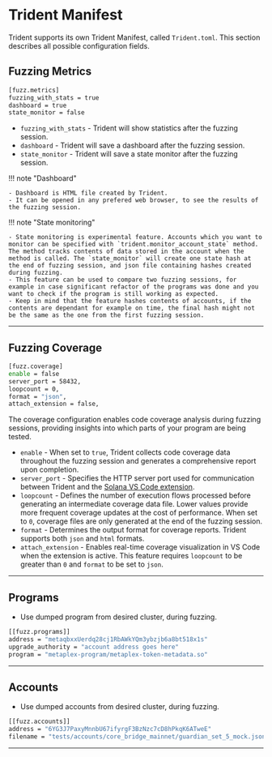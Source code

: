 # Trident Manifest

Trident supports its own Trident Manifest, called `Trident.toml`. This section describes all possible configuration fields.

## Fuzzing Metrics

```bash
[fuzz.metrics]
fuzzing_with_stats = true
dashboard = true
state_monitor = false
```


- `fuzzing_with_stats` - Trident will show statistics after the fuzzing session.
- `dashboard` - Trident will save a dashboard after the fuzzing session.
- `state_monitor` - Trident will save a state monitor after the fuzzing session.


!!! note "Dashboard"

    - Dashboard is HTML file created by Trident.
    - It can be opened in any prefered web browser, to see the results of the fuzzing session.


!!! note "State monitoring"

    - State monitoring is experimental feature. Accounts which you want to monitor can be specified with `trident.monitor_account_state` method. The method tracks contents of data stored in the account when the method is called. The `state_monitor` will create one state hash at the end of fuzzing session, and json file containing hashes created during fuzzing.
    - This feature can be used to compare two fuzzing sessions, for example in case significant refactor of the programs was done and you want to check if the program is still working as expected.
    - Keep in mind that the feature hashes contents of accounts, if the contents are dependant for example on time, the final hash might not be the same as the one from the first fuzzing session.

---

## Fuzzing Coverage

```bash
[fuzz.coverage]
enable = false
server_port = 58432,
loopcount = 0,
format = "json",
attach_extension = false,
```

The coverage configuration enables code coverage analysis during fuzzing sessions, providing insights into which parts of your program are being tested.

- `enable` - When set to `true`, Trident collects code coverage data throughout the fuzzing session and generates a comprehensive report upon completion.
- `server_port` - Specifies the HTTP server port used for communication between Trident and the [Solana VS Code extension](https://marketplace.visualstudio.com/items?itemName=AckeeBlockchain.solana).
- `loopcount` - Defines the number of execution flows processed before generating an intermediate coverage data file. Lower values provide more frequent coverage updates at the cost of performance. When set to `0`, coverage files are only generated at the end of the fuzzing session.
- `format` - Determines the output format for coverage reports. Trident supports both `json` and `html` formats.
- `attach_extension` - Enables real-time coverage visualization in VS Code when the extension is active. This feature requires `loopcount` to be greater than `0` and `format` to be set to `json`. 

---

## Programs

- Use dumped program from desired cluster, during fuzzing.

```bash
[[fuzz.programs]]
address = "metaqbxxUerdq28cj1RbAWkYQm3ybzjb6a8bt518x1s"
upgrade_authority = "account address goes here"
program = "metaplex-program/metaplex-token-metadata.so"
```

---

## Accounts

- Use dumped accounts from desired cluster, during fuzzing.

```bash
[[fuzz.accounts]]
address = "6YG3J7PaxyMnnbU67ifyrgF3BzNzc7cD8hPkqK6ATweE"
filename = "tests/accounts/core_bridge_mainnet/guardian_set_5_mock.json"
```

---



